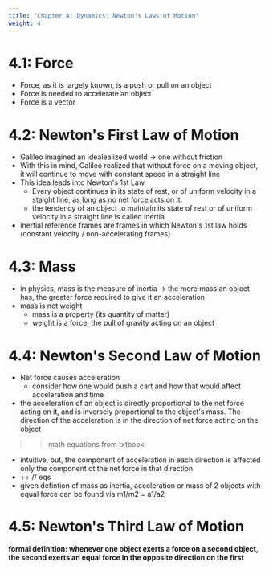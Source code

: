 ```yaml
---
title: "Chapter 4: Dynamics: Newton's Laws of Motion"
weight: 4
---
```

# 4.1: Force
- Force, as it is largely known, is a push or pull on an object
- Force is needed to accelerate an object 
- Force is a vector

# 4.2: Newton's First Law of Motion 
- Galileo imagined an idealealized world &rarr; one without friction 
- With this in mind, Galileo realized that without force on a moving object, it will continue to move with constant speed in a straight line
- This idea leads into Newton's 1st Law
    - Every object continues in its state of rest, or of uniform velocity in a staight line, as long as no net force acts on it. 
    - the tendency of an object to maintain its state of rest or of uniform velocity in a straight line is called inertia 
- inertial reference frames are frames in which Newton's 1st law holds (constant velocity / non-accelerating frames)

# 4.3: Mass 
- in physics, mass is the measure of inertia 
    &rarr; the more mass an object has, the greater force required to give it an acceleration
- mass is not weight 
    - mass is a property (its quantity of matter)
    - weight is a force, the pull of gravity acting on an object
    
# 4.4: Newton's Second Law of Motion
- Net force causes acceleration
    - consider how one would push a cart and how that would affect acceleration and time 
- the acceleration of an object is directly proportional to the net force acting on it, and is inversely proportional to the object's mass. The direction of the acceleration is in the direction of net force acting on the object 
>> math equations from txtbook

- intuitive, but, the component of acceleration in each direction is affected only the component ot the net force in that direction 
- ++ // eqs
- given defintion of mass as inertia, acceleration or mass of 2 objects with equal force can be found via m1/m2 = a1/a2

# 4.5: Newton's Third Law of Motion
**formal definition: whenever one object exerts a force on a second object, the second exerts an equal force in the opposite direction on the first** 
 
